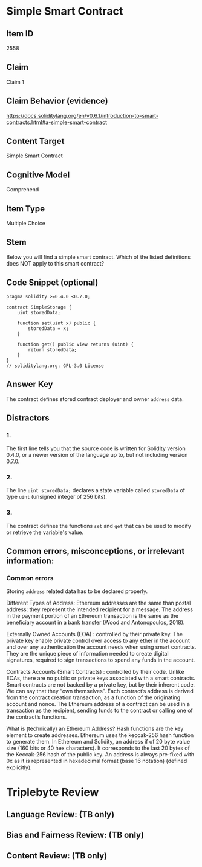 # Simple Smart Contract

## Item ID
2558

## Claim
Claim 1

## Claim Behavior (evidence)
https://docs.soliditylang.org/en/v0.6.1/introduction-to-smart-contracts.html#a-simple-smart-contract

## Content Target
Simple Smart Contract

## Cognitive Model
Comprehend

## Item Type
Multiple Choice 

## Stem
Below you will find a simple smart contract. Which of the listed definitions does NOT apply to this smart contract?

## Code Snippet (optional)
```solidity
pragma solidity >=0.4.0 <0.7.0;

contract SimpleStorage {
    uint storedData;

    function set(uint x) public {
        storedData = x;
    }

    function get() public view returns (uint) {
        return storedData;
    }
}
// soliditylang.org: GPL-3.0 License
```

## Answer Key
The contract defines stored contract deployer and owner `address` data.

## Distractors
### 1.
The first line tells you that the source code is written for Solidity version 0.4.0, or a newer version of the language up to, but not including version 0.7.0.

### 2.
The line `uint storedData;` declares a state variable called `storedData` of type `uint` (unsigned integer of 256 bits).

### 3.
The contract defines the functions `set` and `get` that can be used to modify or retrieve the variable's value.

## Common errors, misconceptions, or irrelevant information:
### Common errors
Storing ```address``` related data has to be declared properly.

Different Types of Address:
Ethereum addresses are the same than postal address: they represent the intended recipient for a message.
The address in the payment portion of an Ethereum transaction is the same as the beneficiary account in a bank transfer (Wood and Antonopoulos, 2018).

Externally Owned Accounts (EOA) : controlled by their private key.
The private key enable private control over access to any ether in the account and over any authentication the account needs when using smart contracts. 
They are the unique piece of information needed to create digital signatures, required to sign transactions to spend any funds in the account.

Contracts Accounts (Smart Contracts) : controlled by their code.
Unlike EOAs, there are no public or private keys associated with a smart contracts. 
Smart contracts are not backed by a private key, but by their inherent code. We can say that they “own themselves”.
Each contract’s address is derived from the contract creation transaction, as a function of the originating account and nonce. 
The Ethereum address of a contract can be used in a transaction as the recipient, sending funds to the contract or calling one of the contract’s functions.

What is (technically) an Ethereum Address?
Hash functions are the key element to create addresses. Ethereum uses the keccak-256 hash function to generate them.
In Ethereum and Solidity, an address if of 20 byte value size (160 bits or 40 hex characters). It corresponds to the last 20 bytes of the Keccak-256 hash of the public key. An address is always pre-fixed with 0x as it is represented in hexadecimal format (base 16 notation) (defined explicitly).

# Triplebyte Review

## Language Review: (TB only)

## Bias and Fairness Review: (TB only)

## Content Review: (TB only)
